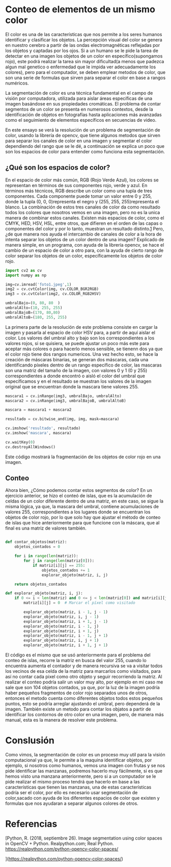 # Conteo de elementos de un mismo color

El color es una de las características que nos permite a los seres humanos identificar y clasificar los objetos. La percepción visual del color se genera en nuestro cerebro a partir de las ondas electromagnéticas reflejadas por los objetos y captadas por los ojos. 
Si a un humano se le pide la tarea de detectar en una imagen los objetos de un color en específico(supongamos rojo), este podrá realizar la tarea sin mayor dificultad(a menos que padezca algun mal genetico o enfermedad que le impida ver adecuadamente los colores), pero para el computador, se deben emplear metodos de color, que son una serie de formulas que sirven para separar el color en base a rangos numéricos.

La segmentación de color es una técnica fundamental en el campo de visión por computadora, utilizada para aislar áreas específicas de una imagen basándose en sus propiedades cromáticas. El problema de contar segmentos de un color se presenta en numerosos contextos, desde la identificación de objetos en fotografías hasta aplicaciones más avanzadas como el seguimiento de elementos específicos en secuencias de video. 

En este ensayo se verá la resolución de un problema de segmentación de color, usando la librería de opencv, que tiene algunos metodos que sirven para separar los canales de color en una imagen y segmentar el color dependiendo del rango que se le dé, a continuación se explica un poco que son los espacios de color para entender como funciona esta segmentación.

## ¿Qué son los espacios de color?

En el espacio de color más común, RGB (Rojo Verde Azul), los colores se representan en términos de sus componentes rojo, verde y azul. En términos más técnicos, RGB describe un color como una tupla de tres componentes. Cada componente puede tomar un valor entre 0 y 255, donde la tupla (0, 0, 0)representa el negro y (255, 255, 255)representa el blanco.
La combinación de estos tres canales de color da como resultado todos los colores que nosotros vemos en una imagen, pero no es la unica manera de combinar estos canales.
Existen más espacios de color, como el CMYK, HED, HSV, HSL, entre otros, que difieren en el orden de las capas o componentes del color y por lo tanto, muestran un resultado distinto.[1](#referencias)
Pero, ¿de que manera nos ayuda el intercambio de canales de color a la hora de intenta separar los objetos de un color dentro de una imagen?
Explicado de manera simple, en un programa, con ayuda de la librería opencv, se hace el cambio de un espacio de color a otro para, con la ayuda de cierto rango de color separar los objetos de un color, específicamente los objetos de color rojo.

```python
import cv2 as cv
import numpy as np

img=cv.imread('foto1.jpeg',1)
img2 = cv.cvtColor(img, cv.COLOR_BGR2RGB)
img3 = cv.cvtColor(img2, cv.COLOR_RGB2HSV)

umbralBajo=(0, 80, 80  )
umbralAlto=(10, 255, 255)
umbralBajoB=(170, 80,80)
umbralAltoB=(180, 255, 255)
```

La primera parte de la resolución de este problema consiste en cargar la imagen y pasarla al espacio de color HSV para, a partir de aquí aislar el color.
Los valores del umbral alto y bajo son los correspondientes a los valores rojos, si se quisiera, se puede ajustar un poco más este para aceptar más colores o para hacerlo menos sensible, se tienenn dos ya que el color rojo tiene dos rangos numericos.
Una vez hecho esto, se hace la creación de máscaras binarias, se generan dos máscaras, cada una identificando píxeles dentro de un rango específico de color, las mascaras son una matriz del tamaño de la imagen, con valores 0 y 1 (0 y 255) correspondientes a donde encontró o aisló el color del umbral que específicamos y en el resultado se muestran los valores de la imagen original que se encuentran donde la mascara tiene valores 255.
 
```python
mascara1 = cv.inRange(img3, umbralBajo, umbralAlto)
mascara2 = cv.inRange(img3, umbralBajoB, umbralAltoB)

mascara = mascara1 + mascara2

resultado = cv.bitwise_and(img, img, mask=mascara)

cv.imshow('resultado', resultado)
cv.imshow('mascara', mascara)

cv.waitKey(0)
cv.destroyAllWindows()
```

Este código mostrará la fragmentación de los objetos de color rojo en una imagen.

## Conteo

Ahora bien, ¿Cómo podemos contar estos segmentos de color?
En un ejercicio anterior, se hizo el conteó de islas, que es la acumulación de celdas de un color diferente dentro de una matriz, en este caso, se sigue la misma lógica, ya que, la mascara del umbral, contiene acumulaciones de valores 255, correspondientes a los lugares donde se encuentran los objetos de color rojo, por lo que solo hay que ajustar el método de conteo de islas que hice anteriormente para que funcione con la máscara, que al final es una matriz de valores también.


```python

def contar_objetos(matriz):
    objetos_contados = 0

    for i in range(len(matriz)):
        for j in range(len(matriz[0])):
            if matriz[i][j] == 255:
                objetos_contados += 1
                explorar_objeto(matriz, i, j)

    return objetos_contados

def explorar_objeto(matriz, i, j):
    if 0 <= i < len(matriz) and 0 <= j < len(matriz[0]) and matriz[i][j] == 255:
        matriz[i][j] = 0  # Marcar el píxel como visitado

        explorar_objeto(matriz, i - 1, j - 1)
        explorar_objeto(matriz, i, j - 1)
        explorar_objeto(matriz, i + 1, j - 1)
        explorar_objeto(matriz, i - 1, j)
        explorar_objeto(matriz, i + 1, j)
        explorar_objeto(matriz, i - 1, j + 1)
        explorar_objeto(matriz, i, j + 1)
        explorar_objeto(matriz, i + 1, j + 1)

```

El código es el mismo que se usó anteriormente para el problema del conteo de islas, recorre la matriz en busca del valor 255, cuando lo encuentra aumenta el contador y de manera recursiva se va a visitar todos los vecinos de esa celda de la matriz para marcarlos como visitados, para así no contar cada pixel como otro objeto y seguir recorriendo la matriz.
Al realizar el conteo podría salir un valor muy alto, por ejemplo en mi caso me sale que son 104 objetos contados, ya que, por la luz de la imagen podría haber pequeños fragmentos de color rojo separados unos de otros, entonces el metodo cuenta como diferentes objetos todos estos pequeños puntos, esto se podría arreglar ajustando el umbral, pero dependerá de la imagen.
También existe un metodo para contar los objatos a partir de identificar los contornos de otro color en una imagen, pero, de manera más manual, esta es la manera de resolver este problema.

# Conslusión

Como vimos, la segmentación de color es un proceso muy util para la visión computacional ya que, le permite a la maquina identificar objetos, por ejemplo, si nosotros como humanos, vemos una imagen con frutas y se nos pide identificar las manzanas, podremos hacerlo muy fácilmente, si es que hemos visto una manzana anteriormente, pero si a un computador se le pide realizar el mismo proceso tendrá que hacerlo en base a las características que tienen las manzanas, una de estas características podría ser el color, por ello es necesario usar segmentación de color,sacado con ayuda de los diferentes espacios de color que existen y formulas que nos ayudaran a separar algunos colores de otros.

# Referencias

[Python, R. (2018, septiembre 26). Image segmentation using color spaces in OpenCV + Python. Realpython.com; Real Python. https://realpython.com/python-opencv-color-spaces/

](https://realpython.com/python-opencv-color-spaces/)